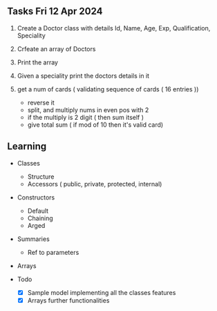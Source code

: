 ## Tasks Fri 12 Apr 2024
1. Create a Doctor class with details Id, Name, Age, Exp, Qualification, Speciality

2. Crfeate an array of Doctors

3. Print the array

4. Given a speciality print the doctors details in it

5. get a num of cards  ( validating sequence of cards ( 16 entries ))
    - reverse it 
    - split, and multiply nums in even pos with 2 
    - if the multiply is 2 digit ( then sum itself ) 
    - give total sum ( if mod of 10 then it's valid card)


## Learning
- Classes
  - Structure
  - Accessors ( public, private, protected, internal)

- Constructors 
  - Default
  - Chaining
  - Arged

- Summaries
  - Ref to parameters

- Arrays


- Todo
  - [x] Sample model implementing all the classes features
  - [x] Arrays further functionalities
